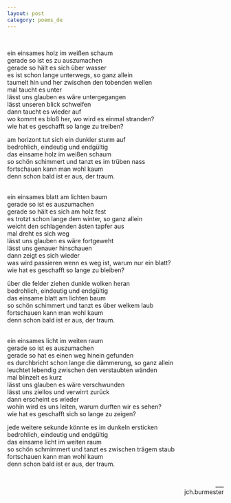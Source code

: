 ```yaml
---
layout: post
category: poems_de
---
```


<br />

ein einsames holz im weißen schaum<br />
gerade so ist es zu auszumachen<br />
gerade so hält es sich über wasser<br />
es ist schon lange unterwegs, so ganz allein<br />
taumelt hin und her zwischen den tobenden wellen<br />
mal taucht es unter<br />
lässt uns glauben es wäre untergegangen<br />
lässt unseren blick schweifen<br />
dann taucht es wieder auf<br />
wo kommt es bloß her, wo wird es einmal stranden?<br />
wie hat es geschafft so lange zu treiben?

am horizont tut sich ein dunkler sturm auf<br />
bedrohlich, eindeutig und endgültig<br />
das einsame holz im weißen schaum<br />
so schön schimmert und tanzt es im trüben nass<br />
fortschauen kann man wohl kaum<br />
denn schon bald ist er aus, der traum.<br />
<br />

ein einsames blatt am lichten baum<br />
gerade so ist es auszumachen<br />
gerade so hält es sich am holz fest<br />
es trotzt schon lange dem winter, so ganz allein<br />
weicht den schlagenden ästen tapfer aus<br />
mal dreht es sich weg<br />
lässt uns glauben es wäre fortgeweht<br />
lässt uns genauer hinschauen<br />
dann zeigt es sich wieder<br />
was wird passieren wenn es weg ist, warum nur ein blatt?<br />
wie hat es geschafft so lange zu bleiben?

über die felder ziehen dunkle wolken heran<br />
bedrohlich, eindeutig und endgültig<br />
das einsame blatt am lichten baum<br />
so schön schimmert und tanzt es über welkem laub<br />
fortschauen kann man wohl kaum<br />
denn schon bald ist er aus, der traum.<br />
<br />

ein einsames licht im weiten raum<br />
gerade so ist es auszumachen<br />
gerade so hat es einen weg hinein gefunden<br />
es durchbricht schon lange die dämmerung, so ganz allein<br />
leuchtet lebendig zwischen den verstaubten wänden<br />
mal blinzelt es kurz<br />
lässt uns glauben es wäre verschwunden<br />
lässt uns ziellos und verwirrt zurück<br />
dann erscheint es wieder<br />
wohin wird es uns leiten, warum durften wir es sehen?<br />
wie hat es geschafft sich so lange zu zeigen?<br />

jede weitere sekunde könnte es im dunkeln ersticken<br />
bedrohlich, eindeutig und endgültig<br />
das einsame licht im weiten raum<br />
so schön schmimmert und tanzt es zwischen trägem staub<br />
fortschauen kann man wohl kaum<br />
denn schon bald ist er aus, der traum.

<br />
<div align="right">___
<div align="right">jch.burmester</div>
